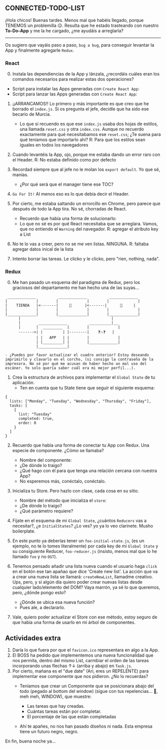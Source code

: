 ## CONNECTED-TODO-LIST

¡Hola chicos! Buenas tardes. Menos mal que habéis llegado, porque TENEMOS un problemilla 😥.
Resulta que he estado trasteando con nuestro **To-Do-App** y me la he cargado, ¿me ayudáis a arreglarla?

---
Os sugiero que vayáis paso a paso, `bug a bug`, para conseguir levantar la App y finalmente agregarle `Redux`.

### React
0. Instala las dependiencias de la App y lánzala, ¿recordáis cuáles eran los comandos necesarios para realizar estas dos operaciones?
* Script para instalar las Apps generadas con `Create React App`:
* Script para lanzar las Apps generadas con `Create React App`:

1. ¡¡ARRANCAMOS!! Lo primero y más importante es que creo que he borrado el `index.js`. Si os pregunta el jefe, decidle que ha sido ese becario de Murcia.
    - Lo que sí recuendo es que ese `index.js` usaba dos hojas de estilos, una llamada `reset.css` y otra `index.css`. Aunque no recuerdo exactamente para qué necesitabamos ese `reset.css`;
    ¿Te suena para qué teníamos que importarlo ahí?
    R: Para que los estilos sean iguales en todos los navegadores

2. Cuando levantéis la App, ojo, porque me estaba dando un error raro con el Header.
    R: No estaba definido como por defecto

3. Recordad siempre que al jefe no le molan los `export default`. Yo que sé, manías.
    - ¿Por qué será que el manager tiene ese TOC?

4. `Go For It!` Al menos eso es lo que debía decir el Header.

5. Por cierto, me estaba saltando un errorcillo en Chrome, pero parece que después de todo la App tira. No sé, chorradas de React.
    - Recuerdo que había una forma de solucionarlo:
    - Lo que no sé es por qué React necesitaba que se arreglara. Vamos, que no entiendo el `Warning` del navegador.
    R: agregar el atributo key a  List

6. No te lo vas a creer, pero no se me ven listas. NINGUNA.
    R: faltaba agregar datos inical de la lista

7. Intento borrar las tareas. Le clicko y le clicko, pero "rien, nothing, nada".

### Redux

0. Me han pasado un esquema del paradigma de Redux, pero los graciosos del departamento me han hecho una de las suyas...
```
 _____________          _____________          _____________
|             |        |             |        |             |
|    TIENDA   |<-------|     💃      |<-------|      🙈     |
|             |        |             |        |             |
|_____________|        |_____________|        |_____________|
      |                                         |
      |        _____________          __________|__
      |       |  _________  |        |             |
      ------->| |         | |--------|    ❓💥❓   |
              | |   APP   | |        |             |
              | |_________| |        |_____________|
              |_____________|

```

    - ¿Puedes por favor actualizar el cuadro anterior? Estoy deseando imprimirlo y clavarlo en el corcho, (si consigo la contraseña de la impresora. No sé por qué me acusan de haber hecho un mal uso del escáner. Yo solo quería saber cuál era mi mejor perfil...).

1. Crea la estructura de archivos para implementar el `Global State` de tu aplicación.
    - Ten en cuenta que tu State tiene que seguir el siguiente esquema:

```
{
  lists: ["Monday", "Tuesday", "Wednesday", "Thursday", "Friday"],
  tasks: [
    {
      list: "Tuesday"
      completed: true,
      order: 0
    }
  ]
}
```

2. Recuerdo que había una forma de conectar tu App con Redux. Una especie de componente. ¿Cómo se llamaba?
    - Nombre del componente:
    - ¿De dónde lo traigo?
    - ¿Qué hago con él para que tenga una relación cercana con nuestra App?
    - No esperemos más, conéctalo, conéctalo.

3. Inicializa tu Store. Pero hazlo con clase, cada cosa en su sitio.
    - Nombre del método que inicializa el `store`:
    - ¿De dónde lo traigo?
    - ¿Qué parámetro requiere?

4. Fíjate en el esquema de mi `Global State`, ¿cuántos `Reducers` vas a necesitar?, ¿e `InitialStates`? ¿Lo ves? yo ya lo veo clarinete. Musho boilerplate.

5. En este punto ya deberías tener un `foo-initial-state.js`, (es un ejemplo, no te lo tomes literalmente) por cada key de mi `Global State` y su consiguiente Reducer, `foo-reducer.js` (insisto, menos mal que lo he llamado `foo` y no `OGT`).

6. Tenemos pensado añadir una lista nueva cuando el usuario haga `click` en el botón ese tan apañao que dice 'Create new list'. La acción que va a crear una nueva lista se llamará: `createNewList`, llamadme creativo.
Ups, pero, y si algún día quiero poder crear nuevas listas desde cualquier lado/elemento del DOM?
Vaya marrón, ya sé lo que queremos, pero, ¿dónde pongo esto?
    - ¿Dónde se ubica esa nueva función?
    - Pues ale, a declararlo.

7. Vale, quiero poder actualizar el Store con ese método, estoy seguro de que había una forma de usarlo en mi árbol de componentes.

## Actividades extra
1. Daría lo que fuera por que el `favicon.ico` representara en algo a la App.
2. El BOSS ha pedido que implementemos una nueva funcionalidad que nos permita, dentro del mismo List, carmbiar el orden de las tareas incorporando unas flechas ↑↓ (arriba y abajo) en `Task.js`.
3. Por cierto, mañana es el "due date" (Ari, eres un REPELENTE) para implementar ese componente que nos pidieron. ¿No lo recuerdas?
    - Teníamos que crear un Componente que se posicionara abajo del todo (pegado al bottom del window) (sigue con tus repelencias... 😬, meh meh, WINDOW), que muestre:
      - Las tareas que hay creadas.
      - Cuántas tareas están por completar.
      - El porcentaje de las que están completadas

    - Ahí te apañes, no nos han pasado diseños ni nada. Esta empresa tiene un futuro negro, negro.

En fin, buena noche ya...
